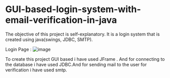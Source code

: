 # GUI-based-login-system-with-email-verification-in-java
The objective of this project is self-explanatory. It is a login system that is created using java(swings, JDBC, SMTP).

Login Page : 
![image](https://user-images.githubusercontent.com/71375735/126866746-a81a5f9d-0414-4c6d-9bca-c7b3b3c94599.png)

To create this project GUI based i have used JFrame . And for connecting to the database i have used JDBC.And for sending mail to the user for verification i have used smtp.
